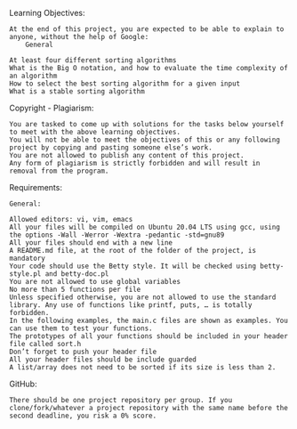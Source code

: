 Learning Objectives:

	At the end of this project, you are expected to be able to explain to anyone, without the help of Google:
		General

	At least four different sorting algorithms
	What is the Big O notation, and how to evaluate the time complexity of an algorithm
	How to select the best sorting algorithm for a given input
	What is a stable sorting algorithm

Copyright - Plagiarism:

	You are tasked to come up with solutions for the tasks below yourself to meet with the above learning objectives.
	You will not be able to meet the objectives of this or any following project by copying and pasting someone else’s work.
	You are not allowed to publish any content of this project.
	Any form of plagiarism is strictly forbidden and will result in removal from the program.

Requirements:

	General:

	Allowed editors: vi, vim, emacs
	All your files will be compiled on Ubuntu 20.04 LTS using gcc, using the options -Wall -Werror -Wextra -pedantic -std=gnu89
	All your files should end with a new line
	A README.md file, at the root of the folder of the project, is mandatory
	Your code should use the Betty style. It will be checked using betty-style.pl and betty-doc.pl
	You are not allowed to use global variables
	No more than 5 functions per file
	Unless specified otherwise, you are not allowed to use the standard library. Any use of functions like printf, puts, … is totally		forbidden.
	In the following examples, the main.c files are shown as examples. You can use them to test your functions.
	The prototypes of all your functions should be included in your header file called sort.h
	Don’t forget to push your header file
	All your header files should be include guarded
	A list/array does not need to be sorted if its size is less than 2.

GitHub:

	There should be one project repository per group. If you clone/fork/whatever a project repository with the same name before the second deadline, you risk a 0% score.
